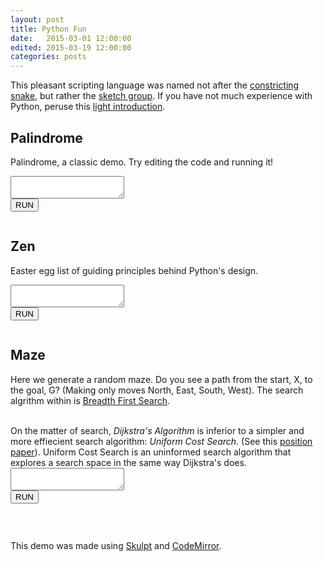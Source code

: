```yaml
---
layout: post
title: Python Fun
date:   2015-03-01 12:00:00
edited: 2015-03-19 12:00:00
categories: posts
---
```


<script src="https://ajax.googleapis.com/ajax/libs/jquery/1.9.0/jquery.min.js" type="text/javascript"></script>
<script src="/scripts/skulpt.min.js" type="text/javascript"></script>
<script src="/scripts/skulpt-stdlib.js" type="text/javascript"></script>
<script src="/assets/python/util.js" type="text/javascript"></script>

<script src="/scripts/codemirror-python.js" type="text/javascript"></script>
<link rel="stylesheet" href="/css/codemirror.css">
<link rel="stylesheet" href="/css/monokai.css">
<style type="text/css">
  .CodeMirror {
    border: 1px solid black;
    font-size: 12px;
    height: auto;
  }
</style>

This pleasant scripting language was named not after the
[constricting snake](https://en.wikipedia.org/wiki/Python_regius), but rather the
[sketch group](https://en.wikipedia.org/wiki/Monty_Python). If you have not much experience
with Python, peruse this [light introduction](https://docs.python.org/2/tutorial/introduction.html).

## Palindrome
Palindrome, a classic demo. Try editing the code and running it!
<textarea id="input_palindrome"></textarea>
<div>
<button onclick="runit('input_palindrome', 'output_palindrome')">RUN</button>
<pre class="limit-out" id="output_palindrome"></pre>
</div>

## Zen
Easter egg list of guiding principles behind Python's design.
<textarea id="input_zen"></textarea>
<div>
<button onclick="runit('input_zen', 'output_zen')">RUN</button>
<pre class="limit-out" id="output_zen"></pre>
</div>

## Maze
Here we generate a random maze. Do you see a path from the start, X, to the goal, G?
(Making only moves North, East, South, West). The search algrithm within is
<a href="https://en.wikipedia.org/wiki/Breadth-first_search">Breadth First Search</a>.
<br />

<br />
On the matter of search,
<em>Dijkstra's Algorithm</em>
is inferior to a simpler and more effiecient search algorithm:
<em>Uniform Cost Search</em>.
(See this <a href="http://www.bgu.ac.il/~felner/2011/dikstra.pdf">position paper</a>).
Uniform Cost Search is an uninformed search algorithm that explores a search space
in the same way Dijkstra's does.
<textarea id="input_maze"></textarea>
<div>
<button onclick="runit('input_maze', 'output_maze')">RUN</button>
<pre class="limit-out" id="output_maze"></pre>
</div>

<script src="/assets/python/codemirror_setup.js" type="text/javascript"></script>
<script src="/assets/python/python_setup.js" type="text/javascript"></script>

<br />

This demo was made using [Skulpt](http://www.skulpt.org/) and
[CodeMirror](https://codemirror.net/).
